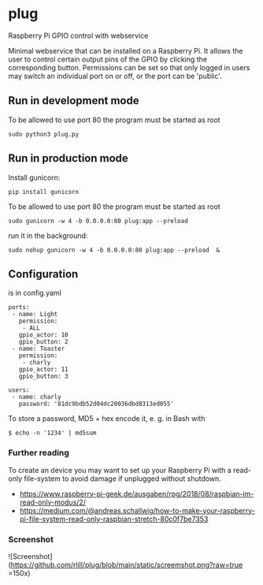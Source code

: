 # plug
Raspberry Pi GPIO control with webservice

Minimal webservice that can be installed on a Raspberry Pi.
It allows the user to control certain output pins of the GPIO by clicking the corresponding button.
Permissions can be set so that only logged in users may switch an individual port on or off,
or the port can be 'public'.

## Run in development mode
To be allowed to use port 80 the program must be started as root
```
sudo python3 plug.py
```

## Run in production mode
Install gunicorn:
```
pip install gunicorn
```

To be allowed to use port 80 the program must be started as root
```
sudo gunicorn -w 4 -b 0.0.0.0:80 plug:app --preload
```

run it in the background:
```
sudo nohup gunicorn -w 4 -b 0.0.0.0:80 plug:app --preload  &
```

## Configuration
is in config.yaml
```
ports:
 - name: Light
   permission:
    - ALL
   gpio_actor: 10
   gpio_button: 2
 - name: Toaster
   permission:
    - charly
   gpio_actor: 11
   gpio_button: 3

users:
 - name: charly
   password: '81dc9bdb52d04dc20036dbd8313ed055'
```
To store a password, MD5 + hex encode it, e. g. in Bash with
```
$ echo -n '1234' | md5sum
```

### Further reading
To create an device you may want to set up your Raspberry Pi with a read-only file-system to avoid damage if unplugged without shutdown.
* https://www.raspberry-pi-geek.de/ausgaben/rpg/2018/08/raspbian-im-read-only-modus/2/
* https://medium.com/@andreas.schallwig/how-to-make-your-raspberry-pi-file-system-read-only-raspbian-stretch-80c0f7be7353

### Screenshot
![Screenshot](https://github.com/rlill/plug/blob/main/static/screemshot.png?raw=true =150x)
